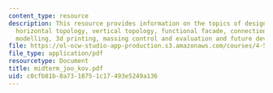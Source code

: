 ```yaml
---
content_type: resource
description: This resource provides information on the topics of design interpretation,
  horizontal topology, vertical topology, functional facade, connection design, component
  modelling, 3d printing, massing control and evaluation and future development.
file: https://ol-ocw-studio-app-production.s3.amazonaws.com/courses/4-511-digital-mock-up-workshop-spring-2006/c0cfb81b8a7318751c17493e5249a136_midterm_joo_kov.pdf
file_type: application/pdf
resourcetype: Document
title: midterm_joo_kov.pdf
uid: c0cfb81b-8a73-1875-1c17-493e5249a136
---
```


